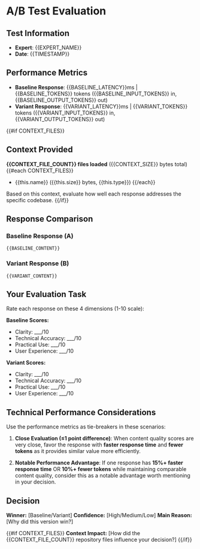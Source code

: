 # A/B Test Evaluation

## Test Information
- **Expert**: {{EXPERT_NAME}}
- **Date**: {{TIMESTAMP}}

## Performance Metrics
- **Baseline Response**: {{BASELINE_LATENCY}}ms | {{BASELINE_TOKENS}} tokens ({{BASELINE_INPUT_TOKENS}} in, {{BASELINE_OUTPUT_TOKENS}} out)
- **Variant Response**: {{VARIANT_LATENCY}}ms | {{VARIANT_TOKENS}} tokens ({{VARIANT_INPUT_TOKENS}} in, {{VARIANT_OUTPUT_TOKENS}} out)

{{#if CONTEXT_FILES}}
## Context Provided
**{{CONTEXT_FILE_COUNT}} files loaded** ({{CONTEXT_SIZE}} bytes total)
{{#each CONTEXT_FILES}}
- {{this.name}} ({{this.size}} bytes, {{this.type}})
{{/each}}

Based on this context, evaluate how well each response addresses the specific codebase.
{{/if}}

## Response Comparison

### Baseline Response (A)
```
{{BASELINE_CONTENT}}
```

### Variant Response (B)
```
{{VARIANT_CONTENT}}
```

## Your Evaluation Task

Rate each response on these 4 dimensions (1-10 scale):

**Baseline Scores:**
- Clarity: ___/10
- Technical Accuracy: ___/10  
- Practical Use: ___/10
- User Experience: ___/10

**Variant Scores:**
- Clarity: ___/10
- Technical Accuracy: ___/10
- Practical Use: ___/10
- User Experience: ___/10

## Technical Performance Considerations

Use the performance metrics as tie-breakers in these scenarios:

1. **Close Evaluation (≤1 point difference)**: When content quality scores are very close, favor the response with **faster response time** and **fewer tokens** as it provides similar value more efficiently.

2. **Notable Performance Advantage**: If one response has **15%+ faster response time** OR **10%+ fewer tokens** while maintaining comparable content quality, consider this as a notable advantage worth mentioning in your decision.

## Decision

**Winner:** [Baseline/Variant]
**Confidence:** [High/Medium/Low] 
**Main Reason:** [Why did this version win?]

{{#if CONTEXT_FILES}}
**Context Impact:** [How did the {{CONTEXT_FILE_COUNT}} repository files influence your decision?]
{{/if}}